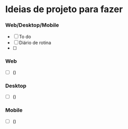 # Ideias de projeto para fazer 

### Web/Desktop/Mobile
- [ ] To do
- [ ] Diário de rotina
- [ ] 

### Web
- [ ] ()

### Desktop
- [ ] ()

### Mobile
- [ ] ()